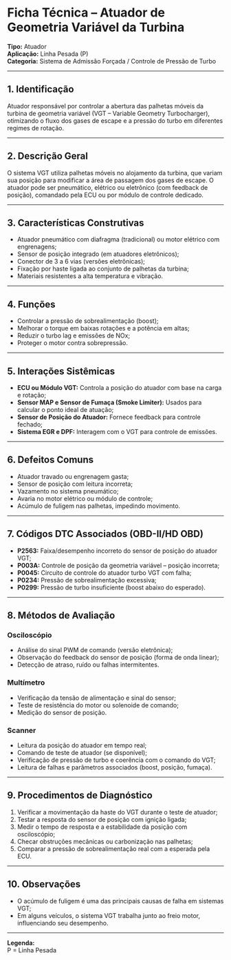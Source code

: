 # Ficha Técnica – Atuador de Geometria Variável da Turbina

**Tipo:** Atuador  
**Aplicação:** Linha Pesada (P)  
**Categoria:** Sistema de Admissão Forçada / Controle de Pressão de Turbo

---

## 1. Identificação
Atuador responsável por controlar a abertura das palhetas móveis da turbina de geometria variável (VGT – Variable Geometry Turbocharger), otimizando o fluxo dos gases de escape e a pressão do turbo em diferentes regimes de rotação.

---

## 2. Descrição Geral
O sistema VGT utiliza palhetas móveis no alojamento da turbina, que variam sua posição para modificar a área de passagem dos gases de escape. O atuador pode ser pneumático, elétrico ou eletrônico (com feedback de posição), comandado pela ECU ou por módulo de controle dedicado.

---

## 3. Características Construtivas
- Atuador pneumático com diafragma (tradicional) ou motor elétrico com engrenagens;
- Sensor de posição integrado (em atuadores eletrônicos);
- Conector de 3 a 6 vias (versões eletrônicas);
- Fixação por haste ligada ao conjunto de palhetas da turbina;
- Materiais resistentes a alta temperatura e vibração.

---

## 4. Funções
- Controlar a pressão de sobrealimentação (boost);
- Melhorar o torque em baixas rotações e a potência em altas;
- Reduzir o turbo lag e emissões de NOx;
- Proteger o motor contra sobrepressão.

---

## 5. Interações Sistêmicas
- **ECU ou Módulo VGT:** Controla a posição do atuador com base na carga e rotação;
- **Sensor MAP e Sensor de Fumaça (Smoke Limiter):** Usados para calcular o ponto ideal de atuação;
- **Sensor de Posição do Atuador:** Fornece feedback para controle fechado;
- **Sistema EGR e DPF:** Interagem com o VGT para controle de emissões.

---

## 6. Defeitos Comuns
- Atuador travado ou engrenagem gasta;
- Sensor de posição com leitura incorreta;
- Vazamento no sistema pneumático;
- Avaria no motor elétrico ou módulo de controle;
- Acúmulo de fuligem nas palhetas, impedindo movimento.

---

## 7. Códigos DTC Associados (OBD-II/HD OBD)
- **P2563:** Faixa/desempenho incorreto do sensor de posição do atuador VGT;
- **P003A:** Controle de posição da geometria variável – posição incorreta;
- **P0045:** Circuito de controle do atuador turbo VGT com falha;
- **P0234:** Pressão de sobrealimentação excessiva;
- **P0299:** Pressão de turbo insuficiente (boost abaixo do esperado).

---

## 8. Métodos de Avaliação

### Osciloscópio
- Análise do sinal PWM de comando (versão eletrônica);
- Observação do feedback do sensor de posição (forma de onda linear);
- Detecção de atraso, ruído ou falhas intermitentes.

### Multímetro
- Verificação da tensão de alimentação e sinal do sensor;
- Teste de resistência do motor ou solenoide de comando;
- Medição do sensor de posição.

### Scanner
- Leitura da posição do atuador em tempo real;
- Comando de teste de atuador (se disponível);
- Verificação de pressão de turbo e coerência com o comando do VGT;
- Leitura de falhas e parâmetros associados (boost, posição, fumaça).

---

## 9. Procedimentos de Diagnóstico
1. Verificar a movimentação da haste do VGT durante o teste de atuador;
2. Testar a resposta do sensor de posição com ignição ligada;
3. Medir o tempo de resposta e a estabilidade da posição com osciloscópio;
4. Checar obstruções mecânicas ou carbonização nas palhetas;
5. Comparar a pressão de sobrealimentação real com a esperada pela ECU.

---

## 10. Observações
- O acúmulo de fuligem é uma das principais causas de falha em sistemas VGT;
- Em alguns veículos, o sistema VGT trabalha junto ao freio motor, influenciando seu desempenho.

---

**Legenda:**  
P = Linha Pesada

